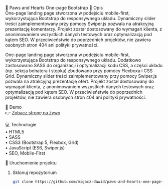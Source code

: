 🎨 Paws and Hearts One-page Bootstrap
📝 Opis  
One-page landing page stworzona w podejściu mobile-first, wykorzystująca Bootstrap do responsywnego układu. Dynamiczny slider treści zaimplementowany przy pomocy Swiper.js pozwala na atrakcyjną prezentację komentarzy. Projekt został dostosowany do wymagań klienta, z anonimowaniem wszystkich danych testowych oraz optymalizacją pod kątem SEO. W przeciwieństwie do poprzednich projektów, nie zawiera osobnych stron 404 ani polityki prywatności.

One-page landing page stworzona w podejściu mobile-first, wykorzystująca Bootstrap do responsywnego układu. Dodatkowo zastosowano SASS do organizacji i optymalizacji kodu CSS, a części układu (np. sekcja bohatera i stopka) zbudowano przy pomocy Flexboxa i CSS Grid. Dynamiczny slider treści zaimplementowany przy pomocy Swiper.js pozwala na atrakcyjną prezentację ofert. Projekt został dostosowany do wymagań klienta, z anonimowaniem wszystkich danych testowych oraz optymalizacją pod kątem SEO. W przeciwieństwie do poprzednich projektów, nie zawiera osobnych stron 404 ani polityki prywatności.

🔗 Demo  
👉 [Zobacz stronę na żywo](https://migacz-dawid.github.io/paws-and-hearts-one-page-bootstrap/)  

💻 Technologie  
• HTML5  
• SASS  
• CSS3 (Bootstrap 5, Flexbox, Grid)  
• JavaScript (ES6, Swiper.js)  
• SEO, Mobile-First

📂 Uruchomienie projektu  
1. Sklonuj repozytorium  
   ```bash
   git clone https://github.com/migacz-dawid/paws-and-hearts-one-page-bootstrap
